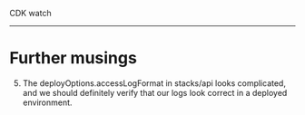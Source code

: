 
CDK watch

---

# Further musings

5. The deployOptions.accessLogFormat in stacks/api looks complicated, and we should definitely verify that our logs look correct in a deployed environment.
